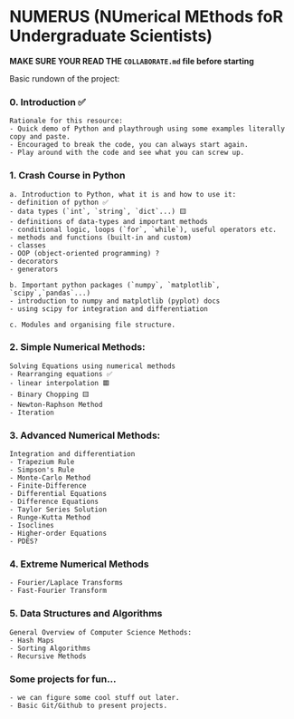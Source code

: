 # NUMERUS (NUmerical MEthods foR Undergraduate Scientists)

**MAKE SURE YOUR READ THE `COLLABORATE.md` file before starting**

Basic rundown of the project:

### 0. Introduction ✅

    Rationale for this resource:
    - Quick demo of Python and playthrough using some examples literally copy and paste.
    - Encouraged to break the code, you can always start again.
    - Play around with the code and see what you can screw up.

### 1. Crash Course in Python

    a. Introduction to Python, what it is and how to use it:
    - definition of python ✅
    - data types (`int`, `string`, `dict`...) 🟨
    - definitions of data-types and important methods
    - conditional logic, loops (`for`, `while`), useful operators etc.
    - methods and functions (built-in and custom)
    - classes
    - OOP (object-oriented programming) ?
    - decorators
    - generators

    b. Important python packages (`numpy`, `matplotlib`, `scipy`,`pandas`...)
    - introduction to numpy and matplotlib (pyplot) docs
    - using scipy for integration and differentiation

    c. Modules and organising file structure.

### 2. Simple Numerical Methods:

    Solving Equations using numerical methods
    - Rearranging equations ✅
    - linear interpolation 🟥
    - Binary Chopping 🟨
    - Newton-Raphson Method
    - Iteration

### 3. Advanced Numerical Methods:

    Integration and differentiation
    - Trapezium Rule
    - Simpson's Rule
    - Monte-Carlo Method
    - Finite-Difference
    - Differential Equations
    - Difference Equations
    - Taylor Series Solution
    - Runge-Kutta Method
    - Isoclines
    - Higher-order Equations
    - PDES?

### 4. Extreme Numerical Methods

    - Fourier/Laplace Transforms
    - Fast-Fourier Transform

### 5. Data Structures and Algorithms

    General Overview of Computer Science Methods:
    - Hash Maps
    - Sorting Algorithms
    - Recursive Methods

### Some projects for fun...

    - we can figure some cool stuff out later.
    - Basic Git/Github to present projects.
